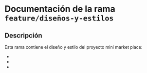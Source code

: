# Documentación de la rama `feature/diseños-y-estilos`

## Descripción

Esta rama contiene el diseño y estilo del proyecto mini market place:

-
-
-

<!-- ## Cómo probar
Instrucciones para probar la nueva funcionalidad en esta rama. -->
